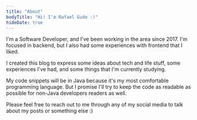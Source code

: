 ```yaml
---
title: "About"
bodyTitle: "Hi! I'm Rafael Gude :)"
hideDate: true
---
```


I'm a Software Developer, and I've been working in the area since 2017. I'm focused in backend, but I also had some experiences with frontend that I liked.

I created this blog to express some ideas about tech and life stuff, some experiences I've had, and some things that I'm currently studying.

My code snippets will be in Java because it's my most comfortable programming language. But I promise I'll try to keep the code as readable as possible for non-Java developers readers as well.

Please feel free to reach out to me through any of my social media to talk about my posts or something else :)